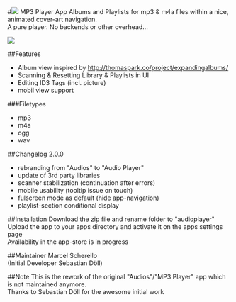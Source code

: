 #![](https://github.com/z000ao8q/screenshots/blob/master/Audioplayer_Icon_30.png) MP3 Player App
Albums and Playlists for mp3 & m4a files within a nice, animated cover-art navigation.<br>
A pure player. No backends or other overhead...

![](https://github.com/z000ao8q/screenshots/blob/master/mp3_player.png)


##Features
- Album view inspired by http://thomaspark.co/project/expandingalbums/ 
- Scanning & Resetting Library & Playlists in UI
- Editing ID3 Tags (incl. picture)
- mobil view support

###Filetypes
- mp3
- m4a
- ogg
- wav

##Changelog
2.0.0
- rebranding from "Audios" to "Audio Player"
- update of 3rd party libraries
- scanner stabilization (continuation after errors)
- mobile usability (tooltip issue on touch)
- fulscreen mode as default (hide app-navigation)
- playlist-section conditional display

##Installation
Download the zip file and rename folder to "audioplayer"<br>
Upload the app to your apps directory and activate it on the apps settings page<br>
Availability in the app-store is in progress

##Maintainer
Marcel Scherello<br>
(Initial Developer Sebastian Döll)

##Note
This is the rework of the original "Audios"/"MP3 Player" app which is not maintained anymore. <br>
Thanks to Sebastian Döll for the awesome initial work

